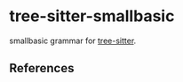 # tree-sitter-smallbasic

smallbasic grammar for [tree-sitter][].

[tree-sitter]: https://github.com/tree-sitter/tree-sitter

## References

